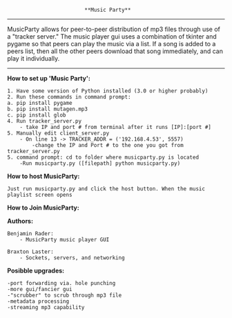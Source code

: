                              **Music Party**
______________________________________________________________________

MusicParty allows for peer-to-peer distribution of mp3 files through
use of a "tracker server." The music player gui uses a combination of 
tkinter and pygame so that peers can play the music via a list.  If a
song is added to a peers list, then all the other peers download that
song immediately, and can play it individually.  
______________________________________________________________________

**How to set up 'Music Party':**

    1. Have some version of Python installed (3.0 or higher probably)
    2. Run these commands in command prompt:
	a. pip install pygame
	b. pip install mutagen.mp3
	c. pip install glob
	4. Run tracker_server.py
	    - take IP and port # from terminal after it runs [IP]:[port #]
	5. Manually edit client_server.py
	    - On line 13 -> TRACKER_ADDR = ('192.168.4.53', 5557)
	        -change the IP and Port # to the one you got from tracker_server.py
    5. command prompt: cd to folder where musicparty.py is located
    	-Run musicparty.py ([filepath] python musicparty.py)	

**How to host MusicParty:**

    Just run musicparty.py and click the host button. When the music playlist screen opens
    

**How to Join MusicParty:**

**Authors:**

	Benjamin Rader:
	    - MusicParty music player GUI

	Braxton Laster:
		- Sockets, servers, and networking

**Posibble upgrades:**

	-port forwarding via. hole punching
	-more gui/fancier gui
	-"scrubber" to scrub through mp3 file
	-metadata processing
	-streaming mp3 capability